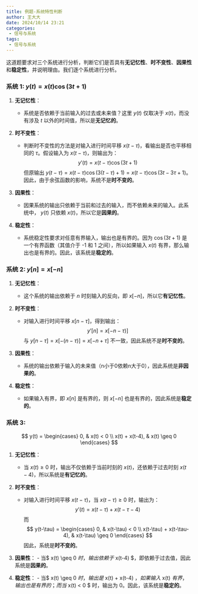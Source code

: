 ```yaml
---
title: 例题-系统特性判断
author: 王大大
date: 2024/10/14 23:21
categories:
 - 信号与系统
tags:
 - 信号与系统
---
```

这道题要求对三个系统进行分析，判断它们是否具有**无记忆性**、**时不变性**、**因果性**和**稳定性**，并说明理由。我们逐个系统进行分析。

### 系统 1: $y(t) = x(t) \cos(3t+1)$

1. **无记忆性**：
   - 系统是否依赖于当前输入的过去或未来值？这里 $y(t)$ 仅取决于 $x(t)$，而没有涉及 $t$ 以外的时间值，所以是**无记忆的**。

2. **时不变性**：
   - 判断时不变性的方法是对输入进行时间平移 $x(t - \tau)$，看输出是否也平移相同的 $\tau$。假设输入为 $x(t - \tau)$，则输出为：
$$
    y'(t) = x(t - \tau) \cos(3t + 1)
$$
但原输出 $y(t - \tau) = x(t - \tau) \cos(3(t-\tau) + 1) = x(t - \tau) \cos(3t - 3\tau + 1)$。
     因此，由于余弦函数的影响，系统不是**时不变的**。

3. **因果性**：
   - 因果系统的输出只依赖于当前和过去的输入，而不依赖未来的输入。此系统中， $y(t)$ 只依赖 $x(t)$，所以它是**因果的**。

4. **稳定性**：
   - 系统稳定性要求对任意有界输入，输出也是有界的。因为 $\cos(3t + 1)$ 是一个有界函数（其值介于 -1 和 1 之间），所以如果输入 $x(t)$ 有界，那么输出也是有界的。因此，该系统是**稳定的**。

### 系统 2: $y[n] = x[-n]$

1. **无记忆性**：
   - 这个系统的输出依赖于 $n$ 时刻输入的反向，即 $x[-n]$，所以它**有记忆性**。

2. **时不变性**：
   - 对输入进行时间平移 $x[n-\tau]$，得到输出：
$$
    y'[n] = x[-n-\tau)] 
$$
与 $y[n-\tau] = x[-(n-\tau)]= x[-n + \tau]$ 不一致，因此系统不是**时不变的**。

3. **因果性**：
   - 系统的输出依赖于输入的未来值（n小于0依赖n大于0），因此系统是**非因果的**。

4. **稳定性**：
   - 如果输入有界，即 $x[n]$ 是有界的，则 $x[-n]$ 也是有界的，因此系统是**稳定的**。

### 系统 3:

$$
    y(t) =
    \begin{cases}
    0, & x(t) < 0 \\
    x(t) + x(t-4), & x(t) \geq 0
    \end{cases}
$$
1. **无记忆性**：
   - 当 $x(t) \geq 0$ 时，输出不仅依赖于当前时刻的 $x(t)$，还依赖于过去时刻 $x(t-4)$，所以系统是**有记忆的**。

2. **时不变性**：
   - 对输入进行时间平移 $x(t - \tau)$，当 $x(t - \tau) \geq 0$ 时，输出为：
$$
    y'(t) = x(t-\tau) + x(t-\tau-4)
$$
而 
$$
y(t-\tau) = \begin{cases} 0, & x(t-\tau) < 0 \\ x(t-\tau) + x(t-\tau-4), & x(t-\tau) \geq 0 \end{cases} 
$$ 
因此，系统是**时不变的**。 
3. **因果性**： - 当$ x(t) \geq 0 $时，输出依赖于$ x(t-4) $，即依赖于过去值，因此系统是**因果的**。 
4. **稳定性**： - 当$ x(t) \geq 0 $时，输出是$ x(t) + x(t-4) $，如果输入$ x(t) $有界，输出也是有界的；而当$ x(t) < 0 $ 时，输出为 0。因此，该系统是**稳定的**。

